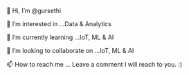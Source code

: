 👋 Hi, I’m @gursethi

👀 I’m interested in ...Data & Analytics

🌱 I’m currently learning ...IoT, ML & AI

💞️ I’m looking to collaborate on ...IoT, ML & AI

📫 How to reach me ... Leave a comment I will reach to you. :)
